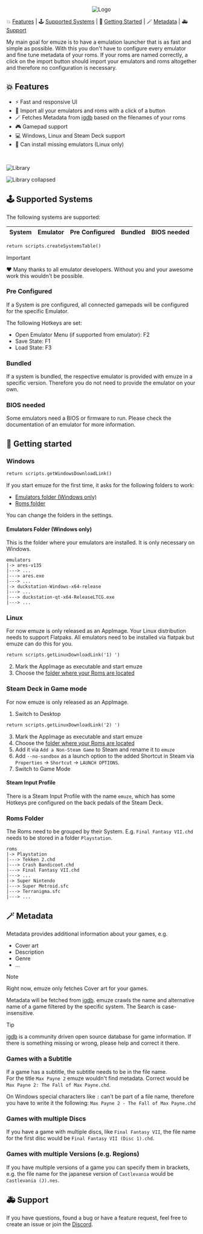 <p align="center">
  <img src="https://raw.githubusercontent.com/bmsuseluda/emuze/main/artwork/logo400x400.png" alt="Logo" />
</p>


💥 [Features](#-features) | 🕹️ [Supported Systems](#%EF%B8%8F-supported-systems) | 🚀 [Getting Started](#-getting-started) | 🪄 [Metadata](#-metadata) | 🚑️ [Support](#%EF%B8%8F-support)

My main goal for emuze is to have a emulation launcher that is as fast and simple as possible. With this you don't have to configure every emulator and fine tune metadata of your roms.
If your roms are named correctly, a click on the import button should import your emulators and roms altogether and therefore no configuration is necessary.

## 💥 Features

- ⚡️ Fast and responsive UI  
- 🚂 Import all your emulators and roms with a click of a button  
- 🪄 Fetches Metadata from [igdb](https://www.igdb.com) based on the filenames of your roms  
- 🎮️ Gamepad support 
- 💻️ Windows, Linux and Steam Deck support  
- 🔧 Can install missing emulators (Linux only)  

<br>

<p>
  <img src="https://github.com/bmsuseluda/emuze/blob/main/screenshots/library.png?raw=true" alt="Library" />
</p>
<p>
  <img src="https://github.com/bmsuseluda/emuze/blob/main/screenshots/library_collapsed.png?raw=true" alt="Library collapsed" />
</p>

## 🕹️ Supported Systems

The following systems are supported:

| System | Emulator | Pre Configured | Bundled | BIOS needed |
|--------|----------|----------------|---------|-------------|
```mmd
return scripts.createSystemsTable()
```
> [!IMPORTANT]  
> ❤️ Many thanks to all emulator developers. Without you and your awesome work this wouldn't be possible.

### Pre Configured
If a System is pre configured, all connected gamepads will be configured for the specific Emulator.

The following Hotkeys are set:
- Open Emulator Menu (if supported from emulator): F2
- Save State: F1
- Load State: F3

### Bundled
If a system is bundled, the respective emulator is provided with emuze in a specific version. Therefore you do not need to provide the emulator on your own. 

### BIOS needed
Some emulators need a BIOS or firmware to run. Please check the documentation of an emulator for more information. 

## 🚀 Getting started

### Windows

```mmd
return scripts.getWindowsDownloadLink()
```

If you start emuze for the first time, it asks for the following folders to work:

- [Emulators folder (Windows only)](#emulators-folder-windows-only)
- [Roms folder](#roms-folder)

You can change the folders in the settings.

#### Emulators Folder (Windows only)

This is the folder where your emulators are installed. It is only necessary on Windows.

```
emulators
|-> ares-v135
|---> ...
|---> ares.exe
|---> ...
|-> duckstation-Windows-x64-release
|---> ...
|---> duckstation-qt-x64-ReleaseLTCG.exe
|---> ...
```

### Linux

For now emuze is only released as an AppImage. Your Linux distribution needs to support Flatpaks.
All emulators need to be installed via flatpak but emuze can do this for you.

```mmd
return scripts.getLinuxDownloadLink('1) ')
```
2) Mark the AppImage as executable and start emuze
3) Choose the [folder where your Roms are located](#roms-folder)

### Steam Deck in Game mode

For now emuze is only released as an AppImage.

1) Switch to Desktop
```mmd
return scripts.getLinuxDownloadLink('2) ')
```
3) Mark the AppImage as executable and start emuze
4) Choose the [folder where your Roms are located](#roms-folder)
5) Add it via `Add a Non-Steam Game` to Steam and rename it to `emuze` 
6) Add `--no-sandbox` as a launch option to the added Shortcut in Steam via `Properties` -> `Shortcut` -> `LAUNCH OPTIONS`.
7) Switch to Game Mode

#### Steam Input Profile

There is a Steam Input Profile with the name `emuze`, which has some Hotkeys pre configured on the back pedals of the Steam Deck.

### Roms Folder

The Roms need to be grouped by their System. E.g. `Final Fantasy VII.chd` needs to be stored in a folder `Playstation`.

```
roms
|-> Playstation
|---> Tekken 2.chd
|---> Crash Bandicoot.chd
|---> Final Fantasy VII.chd
|---> ...
|-> Super Nintendo
|---> Super Metroid.sfc
|---> Terranigma.sfc
|---> ...
```

## 🪄 Metadata

Metadata provides additional information about your games, e.g.
- Cover art
- Description
- Genre
- ...

> [!NOTE]
> Right now, emuze only fetches Cover art for your games.

Metadata will be fetched from [igdb](https://www.igdb.com). emuze crawls the name and alternative name of a game filtered by the specific system.
The Search is case-insensitive.

> [!TIP]
> [igdb](https://www.igdb.com) is a community driven open source database for game information. If there is something missing or wrong, please help and correct it there.

### Games with a Subtitle

If a game has a subtitle, the subtitle needs to be in the file name.<br>
For the title `Max Payne 2` emuze wouldn't find metadata. Correct would be `Max Payne 2: The Fall of Max Payne.chd`.

On Windows special characters like `:` can't be part of a file name, therefore you have to write it the following:
`Max Payne 2 - The Fall of Max Payne.chd`

### Games with multiple Discs

If you have a game with multiple discs, like `Final Fantasy VII`, the file name for the first disc would be `Final Fantasy VII (Disc 1).chd`.

### Games with multiple Versions (e.g. Regions)

If you have multiple versions of a game you can specify them in brackets, e.g. the file name for the japanese version of `Castlevania` would be `Castlevania (J).nes`.

## 🚑️ Support

If you have questions, found a bug or have a feature request, feel free to create an issue or join the [Discord](https://discord.gg/tCzK7kc6Y4).
